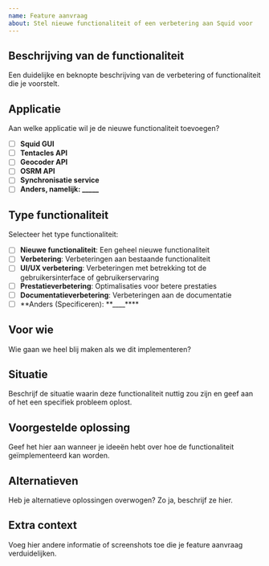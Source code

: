 ```yaml
---
name: Feature aanvraag
about: Stel nieuwe functionaliteit of een verbetering aan Squid voor
---
```


## Beschrijving van de functionaliteit

Een duidelijke en beknopte beschrijving van de verbetering of functionaliteit die je voorstelt.

## Applicatie

Aan welke applicatie wil je de nieuwe functionaliteit toevoegen?

- [ ] **Squid GUI**
- [ ] **Tentacles API**
- [ ] **Geocoder API**
- [ ] **OSRM API**
- [ ] **Synchronisatie service**
- [ ] **Anders, namelijk: \_\_\_\_\_**

## Type functionaliteit

Selecteer het type functionaliteit:

- [ ] **Nieuwe functionaliteit**: Een geheel nieuwe functionaliteit
- [ ] **Verbetering**: Verbeteringen aan bestaande functionaliteit
- [ ] **UI/UX verbetering**: Verbeteringen met betrekking tot de gebruikersinterface of gebruikerservaring
- [ ] **Prestatieverbetering**: Optimalisaties voor betere prestaties
- [ ] **Documentatieverbetering**: Verbeteringen aan de documentatie
- [ ] **Anders (Specificeren): **\_\_\_\_\*\*\*\*

## Voor wie

Wie gaan we heel blij maken als we dit implementeren?

## Situatie

Beschrijf de situatie waarin deze functionaliteit nuttig zou zijn en geef aan of het een specifiek probleem oplost.

## Voorgestelde oplossing

Geef het hier aan wanneer je ideeën hebt over hoe de functionaliteit geïmplementeerd kan worden.

## Alternatieven

Heb je alternatieve oplossingen overwogen? Zo ja, beschrijf ze hier.

## Extra context

Voeg hier andere informatie of screenshots toe die je feature aanvraag verduidelijken.
